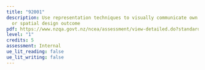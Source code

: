 ```yaml
---
title: "92001"
description: Use representation techniques to visually communicate own product
  or spatial design outcome
pdf: https://www.nzqa.govt.nz/ncea/assessment/view-detailed.do?standardNumber=92001
level: "1"
credits: 5
assessment: Internal
ue_lit_reading: false
ue_lit_writing: false
---
```

